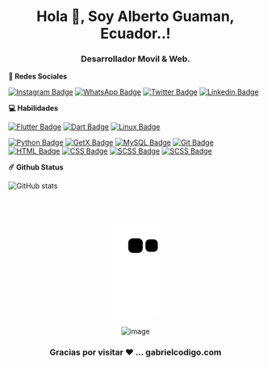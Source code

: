 <h1 align="center">Hola 👋, Soy Alberto Guaman, Ecuador..!</h1>

<h3 align="center">Desarrollador Movil & Web.</h3>

  <b>💬 Redes Sociales</b>

[![Instagram Badge](https://img.shields.io/badge/-Instagram-e4405f?style=flat-square&logo=Instagram&logoColor=white)](https://www.instagram.com/gabrielcodigo_/)
[![WhatsApp Badge](https://img.shields.io/badge/-Whatsapp-4FCE5D?style=flat-square&logo=Whatsapp&logoColor=white)](https://walink.co/a3d21a)
[![Twitter Badge](https://img.shields.io/badge/-Twitter-00acee?style=flat-square&logo=Twitter&logoColor=white)](https://twitter.com/Gabrielx2Garcia)
[![Linkedin Badge](https://img.shields.io/badge/linkedin-linkedin-blue)](linkedin.com/in/albertoguaman/)


  <b>💻 Habilidades</b>
  
[![Flutter Badge](https://img.shields.io/badge/-Flutter-45D1FD?style=flat-square&logo=Flutter&logoColor=white)](https://Flutter.dev/)
[![Dart Badge](https://img.shields.io/badge/-Dart-2CB7F6?style=flat-square&logo=Dart&logoColor=white)](https://dart.dev/)
[![Linux Badge](https://img.shields.io/badge/-Linux-000000?style=flat-square&logo=linux&logoColor=white)](https://www.linux.org/)


[![Python Badge](https://img.shields.io/badge/-Python-3476AA?style=flat-square&logo=Python&logoColor=white)](https://www.python.org/)
[![GetX Badge](https://img.shields.io/badge/-GetX-6C00BA?style=flat-square&logo=GetX&logoColor=white)](https://pub.dev/packages/get)
[![MySQL Badge](https://img.shields.io/badge/-MySQL-00618A?style=flat-square&logo=MySQL&logoColor=white)](https://www.mysql.com/)
[![Git Badge](https://img.shields.io/badge/-Git-F05133?style=flat-square&logo=Git&logoColor=white)](https://git-scm.com/)
[![HTML Badge](https://img.shields.io/badge/-HTML5-E54C21?style=flat-square&logo=HTML5&logoColor=white)](https://html.com/)
[![CSS Badge](https://img.shields.io/badge/-CSS3-2496ED?style=flat-square&logo=CSS3&logoColor=white)](https://developer.mozilla.org/en-US/docs/Web/CSS)
[![SCSS Badge](https://img.shields.io/badge/-SCSS-2496ED?style=flat-square&logo=SASS&logoColor=white)](https://sass-lang.com/)
[![SCSS Badge](https://img.shields.io/badge/-WORDPRESS-2496ED?style=flat-square&logo=wordpress&logoColor=white)](https://wordpress.com/)





  <b>☄️ Github Status</b>

  ![GitHub stats](https://github-readme-stats.vercel.app/api?username=gbrielgarcia&show_icons=true&theme=dracula)
	
  <br />
  <br />
<div align="center">


![Snake animation](https://github.com/MahmoudMehisen/MahmoudMehisen/blob/output/github-contribution-grid-snake.svg)

![image](https://github.com/GbrielGarcia/gbrielgarcia/blob/main/gifs/dino.gif)
### Gracias por visitar  ❤️ ... gabrielcodigo.com

</div>
